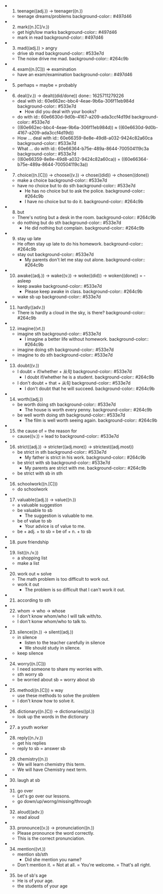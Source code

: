 -
  1. teenage((adj.)) -> teenager((n.))
	- teenage dreams/problems
	  background-color:: #497d46
-
  2. mark((n.[C]/v.))
	- get high/low marks
	  background-color:: #497d46
	- mark in read
	  background-color:: #497d46
-
  3. mad((adj.)) > angry
	- drive sb mad
	  background-color:: #533e7d
	- The noise drive me mad.
	  background-color:: #264c9b
-
  4. exam((n.[C])) => examination
	- have an exam/examination
	  background-color:: #497d46
-
  5. perhaps = maybe = probably
-
  6. deal((v.)) -> dealt((did/done))
  done:: 1625711279226
	- deal with
	  id:: 60e662ec-bbc4-4eae-9b6a-306f11eb984d
	  background-color:: #533e7d
		- How did you deal with your books?
	- do with
	  id:: 60e6630d-9d0b-4167-a209-ada3ccf4d19d
	  background-color:: #533e7d
	- ((60e662ec-bbc4-4eae-9b6a-306f11eb984d)) ≈ ((60e6630d-9d0b-4167-a209-ada3ccf4d19d))
	- How ... deal with
	  id:: 60e66359-8e8e-49d8-a032-9424c82a60ca
	  background-color:: #533e7d
	- What ... do with
	  id:: 60e66364-b75e-489a-8644-700504119c3a
	  background-color:: #533e7d
	- ((60e66359-8e8e-49d8-a032-9424c82a60ca)) = ((60e66364-b75e-489a-8644-700504119c3a))
-
  7. choice((n.[C])) -> choose((v.)) -> chose((did)) -> chosen((done))
	- make a choice
	  background-color:: #533e7d
	- have no choice but to do sth
	  background-color:: #533e7d
		- He has no choice but to ask the police.
		  background-color:: #264c9b
		- I have no choice but to do it.
		  background-color:: #264c9b
-
  8. but
	- There's noting but a desk in the room.
	  background-color:: #264c9b
	- do nothing but do sth
	  background-color:: #533e7d
		- He did nothing but complain.
		  background-color:: #264c9b
-
  9. stay up late
	- He often stay up late to do his homework.
	  background-color:: #264c9b
	- stay out
	  background-color:: #533e7d
		- My parents don't let me stay out alone.
		  background-color:: #264c9b
-
  10. awake((adj.)) -> wake((v.)) -> woke((did)) -> woken((done)) = -asleep
	- keep awake
	  background-color:: #533e7d
		- Please keep awake in class.
		  background-color:: #264c9b
	- wake sb up
	  background-color:: #533e7d
-
  11. hardly((adv.))
	- There is hardly a cloud in the sky, is there?
	  background-color:: #264c9b
-
  12. imagine((vt.))
	- imagine sth
	  background-color:: #533e7d
		- I imagine a better life without homework.
		  background-color:: #264c9b
	- imagine doing sth
	  background-color:: #533e7d
	- imagine to do sth
	  background-color:: #533e7d
-
  13. doubt((v.))
	- I doubt + if/whether + 从句
	  background-color:: #533e7d
		- I doubt if/whether he is a student.
		  background-color:: #264c9b
	- I don't doubt + that + 从句
	  background-color:: #533e7d
		- I don't doubt that he will succeed.
		  background-color:: #264c9b
-
  14. worth((adj.))
	- be worth doing sth
	  background-color:: #533e7d
		- The house is worth every penny.
		  background-color:: #264c9b
	- be well worth doing sth
	  background-color:: #533e7d
		- The film is well worth seeing again.
		  background-color:: #264c9b
-
  15. the cause of = the reason for
	- cause((v.)) = lead to
	  background-color:: #533e7d
-
  16. strict((adj.)) -> stricter((adj.more)) -> strictest((adj.most))
	- be strict in sth
	  background-color:: #533e7d
		- My father is strict in his work.
		  background-color:: #264c9b
	- be strict with sb
	  background-color:: #533e7d
		- My parents are strict with me.
		  background-color:: #264c9b
	- be strict with sb in sth
-
  16. schoolwork((n.[C]))
	- do schoolwork
-
  17. valuable((adj.)) -> value((n.))
	- a valuable suggestion
	- be valuable to sb
		- The suggestion is valuable to me.
	- be of value to sb
		- Your advice is of value to me.
	- be + adj. + to sb = be of + n. + to sb
-
  18. pure friendship
-
  19. list((n./v.))
	- a shopping list
	- make a list
-
  20. work out ≈ solve
	- The math problem is too difficult to work out.
	- work it out
		- The problem is so difficult that I can't work it out.
-
  21. according to sth
-
  22. whom -> who -> whose
	- I don't know whom/who I will talk with/to.
	- I don't konw whom/who to talk to.
-
  23. silence((n.)) -> silent((adj.))
	- in silence
		- listen to the teacher carefully in silence
		- We should study in silence.
	- keep silence
-
  24. worry((n.[C]))
	- I need someone to share my worries with.
	- sth worry sb
	- be worried about sb = worry about sb
-
  25. method((n.[C])) ≈ way
	- use these methods to solve the problem
	- I don't know how to solve it.
-
  26. dictionary((n.[C)) -> dictionaries((pl.))
	- look up the words in the dictionary
-
  27. a youth worker
-
  28. reply((n./v.))
	- get his replies
	- reply to sb = answer sb
-
  29. chemistry((n.))
	- We will learn chemistry this term.
	- We will have Chemistry next term.
-
  30. laugh at sb
-
  31. go over
	- Let's go over our lessons.
	- go down/up/worng/missing/through
-
  32. aloud((adv.))
	- read aloud
-
  33. pronounce((v.)) -> pronunciation((n.))
	- Please pronounce the word correctly.
	- This is the correct pronunciation.
-
  34. mention((vt.))
	- mention sb/sth
		- Did she mention you name?
	- Don't mention it. = Not at all. = You're welcome. = That's all right.
-
  35. be of sb's age
	- He is of your age.
	- the students of your age